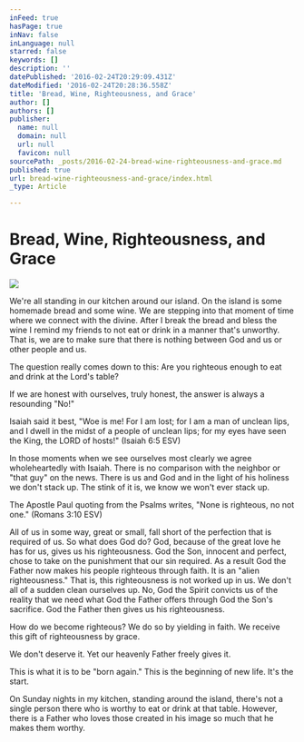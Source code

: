 ```yaml
---
inFeed: true
hasPage: true
inNav: false
inLanguage: null
starred: false
keywords: []
description: ''
datePublished: '2016-02-24T20:29:09.431Z'
dateModified: '2016-02-24T20:28:36.558Z'
title: 'Bread, Wine, Righteousness, and Grace'
author: []
authors: []
publisher:
  name: null
  domain: null
  url: null
  favicon: null
sourcePath: _posts/2016-02-24-bread-wine-righteousness-and-grace.md
published: true
url: bread-wine-righteousness-and-grace/index.html
_type: Article

---
```

# Bread, Wine, Righteousness, and Grace
![](https://the-grid-user-content.s3-us-west-2.amazonaws.com/710c52d7-7a8c-4ef0-acd3-bbbf6f55702d.jpg)

We're all standing in our kitchen around our island. On the island is some homemade bread and some wine. We are stepping into that moment of time where we connect with the divine. After I break the bread and bless the wine I remind my friends to not eat or drink in a manner that's unworthy. That is, we are to make sure that there is nothing between God and us or other people and us.

The question really comes down to this: Are you righteous enough to eat and drink at the Lord's table?

If we are honest with ourselves, truly honest, the answer is always a resounding "No!"

Isaiah said it best, "Woe is me! For I am lost; for I am a man of unclean lips, and I dwell in the midst of a people of unclean lips; for my eyes have seen the King, the LORD of hosts!" (Isaiah 6:5 ESV)

In those moments when we see ourselves most clearly we agree wholeheartedly with Isaiah. There is no comparison with the neighbor or "that guy" on the news. There is us and God and in the light of his holiness we don't stack up. The stink of it is, we know we won't ever stack up.

The Apostle Paul quoting from the Psalms writes, "None is righteous, no not one." (Romans 3:10 ESV)

All of us in some way, great or small, fall short of the perfection that is required of us. So what does God do? God, because of the great love he has for us, gives us his righteousness. God the Son, innocent and perfect, chose to take on the punishment that our sin required. As a result God the Father now makes his people righteous through faith. It is an "alien righteousness." That is, this righteousness is not worked up in us. We don't all of a sudden clean ourselves up. No, God the Spirit convicts us of the reality that we need what God the Father offers through God the Son's sacrifice. God the Father then gives us his righteousness.

How do we become righteous? We do so by yielding in faith. We receive this gift of righteousness by grace.

We don't deserve it. Yet our heavenly Father freely gives it.

This is what it is to be "born again." This is the beginning of new life. It's the start.

On Sunday nights in my kitchen, standing around the island, there's not a single person there who is worthy to eat or drink at that table. However, there is a Father who loves those created in his image so much that he makes them worthy.